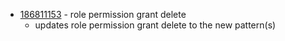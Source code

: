 - [186811153](https://www.pivotaltracker.com/story/show/186811153) - role permission grant delete
    - updates role permission grant delete to the new pattern(s)

